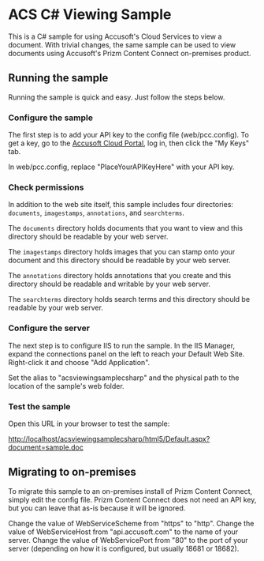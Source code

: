 # ACS C# Viewing Sample

This is a C# sample for using Accusoft's Cloud Services to view a document. With trivial changes, the same sample can be used to view documents using Accusoft's Prizm Content Connect on-premises product.

## Running the sample

Running the sample is quick and easy. Just follow the steps below.

### Configure the sample

The first step is to add your API key to the config file (web/pcc.config). To get a key, go to the [Accusoft Cloud Portal](https://cloudportal.accusoft.com), log in, then click the "My Keys" tab.

In web/pcc.config, replace "PlaceYourAPIKeyHere" with your API key.

### Check permissions

In addition to the web site itself, this sample includes four directories: `documents`, `imagestamps`, `annotations`, and `searchterms`.

The `documents` directory holds documents that you want to view and this directory should be readable by your web server.

The `imagestamps` directory holds images that you can stamp onto your document and this directory should be readable by your web server.

The `annotations` directory holds annotations that you create and this directory should be readable and writable by your web server.

The `searchterms` directory holds search terms and this directory should be readable by your web server.

### Configure the server

The next step is to configure IIS to run the sample. In the IIS Manager, expand the connections panel on the left to reach your Default Web Site. Right-click it and choose "Add Application".

Set the alias to "acsviewingsamplecsharp" and the physical path to the location of the sample's web folder.

### Test the sample

Open this URL in your browser to test the sample:

[http://localhost/acsviewingsamplecsharp/html5/Default.aspx?document=sample.doc](http://localhost/acsviewingsamplecsharp/html5/Default.aspx?document=sample.doc)

## Migrating to on-premises

To migrate this sample to an on-premises install of Prizm Content Connect, simply edit the config file. Prizm Content Connect does not need an API key, but you can leave that as-is because it will be ignored.

Change the value of WebServiceScheme from "https" to "http".
Change the value of WebServiceHost from "api.accusoft.com" to the name of your server.
Change the value of WebServicePort from "80" to the port of your server (depending on how it is configured, but usually 18681 or 18682).

